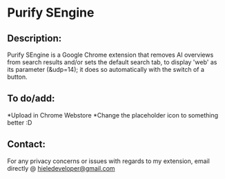 # Purify SEngine


## Description:

Purify SEngine is a Google Chrome extension that removes AI overviews from search results and/or sets the default search tab, to display 'web' as its parameter (&udp=14); it does so automatically with the switch of a button.

## To do/add:
*Upload in Chrome Webstore
*Change the placeholder icon to something better :D

## Contact:

For any privacy concerns or issues with regards to my extension, email directly @ hieledeveloper@gmail.com

